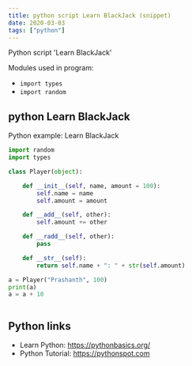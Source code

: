 ```yaml
---
title: python script Learn BlackJack (snippet)
date: 2020-03-03
tags: ["python"]
---
```

Python script 'Learn BlackJack'


Modules used in program: 
* `import types`
* `import random`

## python Learn BlackJack

Python example: Learn BlackJack

```python
import random
import types

class Player(object):

    def __init__(self, name, amount = 100):
        self.name = name
        self.amount = amount

    def __add__(self, other):
        self.amount += other

    def __radd__(self, other):
        pass

    def __str__(self):
        return self.name + ": " + str(self.amount)

a = Player("Prashanth", 100)
print(a)
a = a + 10



```

## Python links

- Learn Python: https://pythonbasics.org/
- Python Tutorial: https://pythonspot.com
